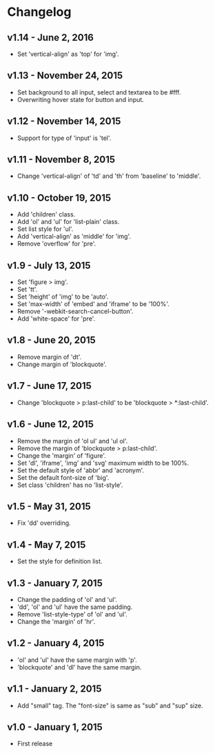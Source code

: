 Changelog
=========

## v1.14 - June 2, 2016

* Set 'vertical-align' as 'top' for 'img'.

## v1.13 - November 24, 2015

* Set background to all input, select and textarea to be #fff.
* Overwriting hover state for button and input.

## v1.12 - November 14, 2015

* Support for type of 'input' is 'tel'.

## v1.11 - November 8, 2015

* Change 'vertical-align' of 'td' and 'th' from 'baseline' to 'middle'.

## v1.10 - October 19, 2015

* Add 'children' class.
* Add 'ol' and 'ul' for 'list-plain' class.
* Set list style for 'ul'.
* Add 'vertical-align' as 'middle' for 'img'.
* Remove 'overflow' for 'pre'.

## v1.9 - July 13, 2015

* Set 'figure > img'.
* Set 'tt'.
* Set 'height' of 'img' to be 'auto'.
* Set 'max-width' of 'embed' and 'iframe' to be '100%'.
* Remove '-webkit-search-cancel-button'.
* Add 'white-space' for 'pre'.

## v1.8 - June 20, 2015

* Remove margin of 'dt'.
* Change margin of 'blockquote'.

## v1.7 - June 17, 2015

* Change 'blockquote > p:last-child' to be 'blockquote > *:last-child'.

## v1.6 - June 12, 2015

* Remove the margin of 'ol ul' and 'ul ol'.
* Remove the margin of 'blockquote > p:last-child'.
* Change the 'margin' of 'figure'.
* Set 'dl', 'iframe', 'img' and 'svg' maximum width to be 100%.
* Set the default style of 'abbr' and 'acronym'.
* Set the default font-size of 'big'.
* Set class 'children' has no 'list-style'.

## v1.5 - May 31, 2015

* Fix 'dd' overriding.

## v1.4 - May 7, 2015

* Set the style for definition list.

## v1.3 - January 7, 2015

* Change the padding of 'ol' and 'ul'.
* 'dd', 'ol' and 'ul' have the same padding.
* Remove 'list-style-type' of 'ol' and 'ul'.
* Change the 'margin' of 'hr'.

## v1.2 - January 4, 2015

* 'ol' and 'ul' have the same margin with 'p'.
* 'blockquote' and 'dl' have the same margin.

## v1.1 - January 2, 2015

* Add "small" tag. The "font-size" is same as "sub" and "sup" size.

## v1.0 - January 1, 2015

* First release
